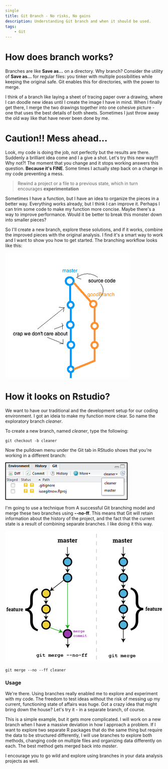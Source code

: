 ```yaml
---
single
title: Git Branch - No risks, No gains
description: Understanding Git branch and when it should be used.
tags: 
    - Git
---
```


# How does branch works?

Branches are like **Save as...** on a directory. Why branch? Consider the utility of **Save as...** for regular files: you tinker with multiple possibilities while keeping the original safe. Git enables this for directories, with the power to merge. 

I think of a branch like laying a sheet of tracing paper over a drawing, where I can doodle new ideas until I create the image I have in mind. When I finally get there, I merge the two drawings together into one cohesive picture - one that uses the best details of both sheets. Sometimes I just throw away the old way like that have never been done by me.

# Caution!! Mess ahead...

Look, my code is doing the job, not perfectly but the results are there. Suddenly a brilliant idea come and I a give a shot.
Let's try this new way!!! Why not?! The moment that you change and it stops working answers this question. **Because it's FINE**. Some times I actually step back on a change in my code preventing a mess. 

> Rewind a project or a file to a previous state, which in turn encourages **experimentation**

Sometimes I have a function, but I have an idea to organize the pieces in a better way. Everything works already, but I think I can improve it. Perhaps I can trim some code to make my function more concise. Maybe there's a way to improve performance. Would it be better to break this monster down into smaller pieces?

So I'll create a new branch, explore these solutions, and if it works, combine the improved pieces with the original analysis. I find it's a smart way to work and I want to show you how to get started. The branching workflow looks like this:

![flow](/assets/posts/rstudio-git/git-goodbranch.png)

# How it looks on Rstudio?

We want to have our traditional and the development setup for our coding environment. I got an ideia to make my function more clear. So name the exploratory branch *cleaner*.

To create a new branch, named *cleaner*, type the following:

``` git
git checkout -b cleaner
```
Now the pulldown menu under the Git tab in RStudio shows that you're working in a different branch:

![branch](/assets/posts/rstudio-git/rstudio-git-branches.PNG)

I'm going to use a technique from A successful Git branching model and merge these two branches using **--no-ff**. This means that Git will retain information about the history of the project, and the fact that the current state is a result of combining separate branches. I like doing it this way.

![merge](/assets/posts/rstudio-git/git-merge.png)

``` git
git merge --no --ff cleaner
```

### Usage

We're there. Using branches really enabled me to explore and experiment with my code. The freedom to test ideas without the risk of messing up my current, functioning state of affairs was huge. Got a crazy idea that might bring down the house? Let's try it - in a separate branch, of course. 

This is a simple example, but it gets more complicated. I will work on a new branch when I have a massive deviation in how I approach a problem. If I want to explore two separate R packages that do the same thing but require the data to be structured differently, I will use branches to explore both methods, changing code on multiple files and organizing data differently on each. The best method gets merged back into *master*.

I encourage you to go wild and explore using branches in your data analysis projects as well.
